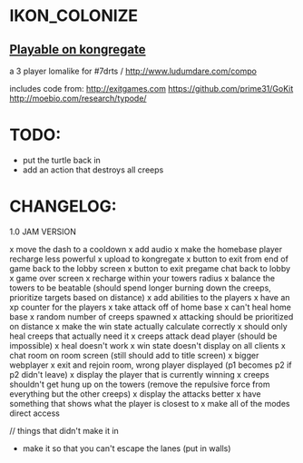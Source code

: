IKON_COLONIZE
===========
 
[Playable on kongregate](http://www.kongregate.com/games/jonbro/ikon-colonize)
------------------------------------------------------------------------------

a 3 player lomalike for #7drts / http://www.ludumdare.com/compo

includes code from:
http://exitgames.com
https://github.com/prime31/GoKit
http://moebio.com/research/typode/


TODO:
=====

- put the turtle back in
- add an action that destroys all creeps

CHANGELOG:
==========

1.0 JAM VERSION

x move the dash to a cooldown
x add audio
x make the homebase player recharge less powerful
x upload to kongregate
x button to exit from end of game back to the lobby screen
x button to exit pregame chat back to lobby
x game over screen
x recharge within your towers radius
x balance the towers to be beatable (should spend longer burning down the creeps, prioritize targets based on distance)
x add abilities to the players
x have an xp counter for the players
x take attack off of home base
x can't heal home base
x random number of creeps spawned
x attacking should be prioritized on distance
x make the win state actually calculate correctly
x should only heal creeps that actually need it
x creeps attack dead player (should be impossible)
x heal doesn't work
x win state doesn't display on all clients
x chat room on room screen (still should add to title screen)
x bigger webplayer
x exit and rejoin room, wrong player displayed (p1 becomes p2 if p2 didn't leave)
x display the player that is currently winning
x creeps shouldn't get hung up on the towers (remove the repulsive force from everything but the other creeps)
x display the attacks better
x have something that shows what the player is closest to
x make all of the modes direct access

// things that didn't make it in
- make it so that you can't escape the lanes (put in walls)
